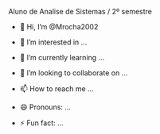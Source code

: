 Aluno de Analise de Sistemas / 2º semestre

- 👋 Hi, I’m @Mrocha2002
  
- 👀 I’m interested in ...
  
- 🌱 I’m currently learning ...
  
- 💞️ I’m looking to collaborate on ...

- 📫 How to reach me ...

- 😄 Pronouns: ...
  
- ⚡ Fun fact: ...

<!---
Mrocha2002/Mrocha2002 is a ✨ special ✨ repository because its `README.md` (this file) appears on your GitHub profile.
You can click the Preview link to take a look at your changes.
--->
